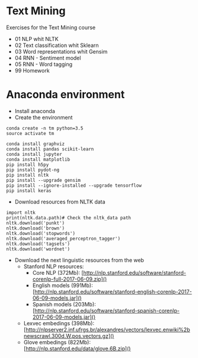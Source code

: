 # Text Mining

Exercises for the Text Mining course

- 01 NLP whit NLTK
- 02 Text classification whit Sklearn
- 03 Word representations whit Gensim
- 04 RNN - Sentiment model
- 05 RNN - Word tagging
- 99 Homework


# Anaconda environment

- Install anaconda
- Create the environment

```
conda create -n tm python=3.5
source activate tm

conda install graphviz
conda install pandas scikit-learn
conda install jupyter
conda install matplotlib
pip install h5py
pip install pydot-ng
pip install nltk
pip install --upgrade gensim
pip install --ignore-installed --upgrade tensorflow
pip install keras
```

- Download resources from NLTK data

```
import nltk 
print(nltk.data.path)# Check the nltk_data path
nltk.download('punkt')
nltk.download('brown')
nltk.download('stopwords')
nltk.download('averaged_perceptron_tagger')
nltk.download('tagsets')
nltk.download('wordnet') 
```

- Download the next linguistic resources from the web
	- Stanford NLP resources: 
		- Core NLP (372Mb): [http://nlp.stanford.edu/software/stanford-corenlp-full-2017-06-09.zip]()
		- English models (991Mb): [http://nlp.stanford.edu/software/stanford-english-corenlp-2017-06-09-models.jar]()
		- Spanish models (203Mb): [http://nlp.stanford.edu/software/stanford-spanish-corenlp-2017-06-09-models.jar]()
	- Lexvec embedings (398Mb): [http://nlpserver2.inf.ufrgs.br/alexandres/vectors/lexvec.enwiki%2bnewscrawl.300d.W.pos.vectors.gz]() 
	- Glove embedings (822Mb): [http://nlp.stanford.edu/data/glove.6B.zip]()
